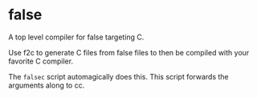 # false #

A top level compiler for false targeting C.

Use f2c to generate C files from false files to then be compiled with your
favorite C compiler.

The `falsec` script automagically does this. This script forwards the arguments
along to cc.
